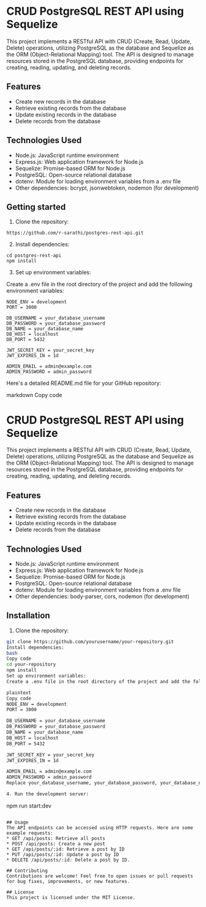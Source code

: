 # CRUD PostgreSQL REST API using Sequelize

This project implements a RESTful API with CRUD (Create, Read, Update, Delete) operations, utilizing PostgreSQL as the database and Sequelize as the ORM (Object-Relational Mapping) tool. The API is designed to manage resources stored in the PostgreSQL database, providing endpoints for creating, reading, updating, and deleting records.

## Features
- Create new records in the database
- Retrieve existing records from the database
- Update existing records in the database
- Delete records from the database

## Technologies Used
- Node.js: JavaScript runtime environment
- Express.js: Web application framework for Node.js
- Sequelize: Promise-based ORM for Node.js
- PostgreSQL: Open-source relational database
- dotenv: Module for loading environment variables from a .env file
- Other dependencies: bcrypt, jsonwebtoken, nodemon (for development)

## Getting started

1. Clone the repository: 
```
https://github.com/r-sarathi/postgres-rest-api.git
```
2. Install dependencies:
```
cd postgres-rest-api
npm install
```
3. Set up environment variables:

Create a .env file in the root directory of the project and add the following environment variables:
```
NODE_ENV = development
PORT = 3000

DB_USERNAME = your_database_username
DB_PASSWORD = your_database_password
DB_NAME = your_database_name
DB_HOST = localhost
DB_PORT = 5432

JWT_SECRET_KEY = your_secret_key
JWT_EXPIRES_IN = 1d

ADMIN_EMAIL = admin@example.com
ADMIN_PASSWORD = admin_password
```

Here's a detailed README.md file for your GitHub repository:

markdown
Copy code
# CRUD PostgreSQL REST API using Sequelize

This project implements a RESTful API with CRUD (Create, Read, Update, Delete) operations, utilizing PostgreSQL as the database and Sequelize as the ORM (Object-Relational Mapping) tool. The API is designed to manage resources stored in the PostgreSQL database, providing endpoints for creating, reading, updating, and deleting records.

## Features

- Create new records in the database
- Retrieve existing records from the database
- Update existing records in the database
- Delete records from the database

## Technologies Used

- Node.js: JavaScript runtime environment
- Express.js: Web application framework for Node.js
- Sequelize: Promise-based ORM for Node.js
- PostgreSQL: Open-source relational database
- dotenv: Module for loading environment variables from a .env file
- Other dependencies: body-parser, cors, nodemon (for development)

## Installation

1. Clone the repository:

```bash
git clone https://github.com/yourusername/your-repository.git
Install dependencies:
bash
Copy code
cd your-repository
npm install
Set up environment variables:
Create a .env file in the root directory of the project and add the following environment variables:

plaintext
Copy code
NODE_ENV = development
PORT = 3000

DB_USERNAME = your_database_username
DB_PASSWORD = your_database_password
DB_NAME = your_database_name
DB_HOST = localhost
DB_PORT = 5432

JWT_SECRET_KEY = your_secret_key
JWT_EXPIRES_IN = 1d

ADMIN_EMAIL = admin@example.com
ADMIN_PASSWORD = admin_password
Replace your_database_username, your_database_password, your_database_name, your_secret_key, admin@example.com, and admin_password with your actual values.

4. Run the development server:
```
npm run start:dev
```

## Usage
The API endpoints can be accessed using HTTP requests. Here are some example requests:
* GET /api/posts: Retrieve all posts
* POST /api/posts: Create a new post
* GET /api/posts/:id: Retrieve a post by ID
* PUT /api/posts/:id: Update a post by ID
* DELETE /api/posts/:id: Delete a post by ID.

## Contributing
Contributions are welcome! Feel free to open issues or pull requests for bug fixes, improvements, or new features.

## License
This project is licensed under the MIT License.

